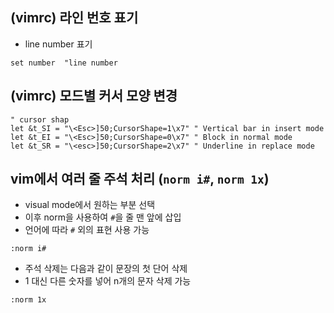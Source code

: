 ## (vimrc) 라인 번호 표기

- line number 표기

```
set number  "line number
```

## (vimrc) 모드별 커서 모양 변경

```
" cursor shap
let &t_SI = "\<Esc>]50;CursorShape=1\x7" " Vertical bar in insert mode
let &t_EI = "\<Esc>]50;CursorShape=0\x7" " Block in normal mode
let &t_SR = "\<esc>]50;CursorShape=2\x7" " Underline in replace mode
```

## vim에서 여러 줄 주석 처리 (`norm i#`, `norm 1x`)

- visual mode에서 원하는 부분 선택
- 이후 norm을 사용하여 `#`을 줄 맨 앞에 삽입
- 언어에 따라 `#` 외의 표현 사용 가능

```
:norm i#
```

- 주석 삭제는 다음과 같이 문장의 첫 단어 삭제
- 1 대신 다른 숫자를 넣어 n개의 문자 삭제 가능

```
:norm 1x
```
